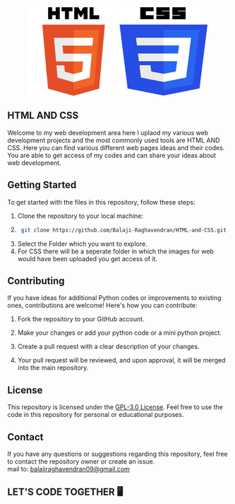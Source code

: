 <center>
  <img src = "https://github.com/Balaji-Raghavendran/HTML-and-CSS/blob/main/readme%20banner/html%20emoji.png" width = "200" height = "200"> 
  <img src = "https://github.com/Balaji-Raghavendran/HTML-and-CSS/blob/main/readme%20banner/css-logo.png" width = "200" height = "200">
</center>

## HTML AND CSS
Welcome to my web development area here I uplaod my various web development projects and the most commonly used tools are HTML AND CSS. Here you can find various different web pages ideas and their codes. You are able to get access of my codes and can share your ideas about web development.

## Getting Started
To get started with the files in this repository, follow these steps:

1. Clone the repository to your local machine:
2. ```bash
    git clone https://github.com/Balaji-Raghavendran/HTML-and-CSS.git
    ```
3. Select the Folder which you want to explore.
4. For CSS there will be a seperate folder in which the images for web would have been uploaded you get access of it.

## Contributing
If you have ideas for additional Python codes  or improvements to existing ones, contributions are welcome! Here's how you can contribute:

1. Fork the repository to your GitHub account.

2. Make your changes or add your python code or a mini python project.

3. Create a pull request with a clear description of your changes.

4. Your pull request will be reviewed, and upon approval, it will be merged into the main repository.

## License

This repository is licensed under the [GPL-3.0 License](LICENSE). Feel free to use the code in this repository for personal or educational purposes.

## Contact

If you have any questions or suggestions regarding this repository, feel free to contact the repository owner or create an issue.  
mail to: balajiraghavendran09@gmail.com

## LET'S CODE TOGETHER 🖥️
